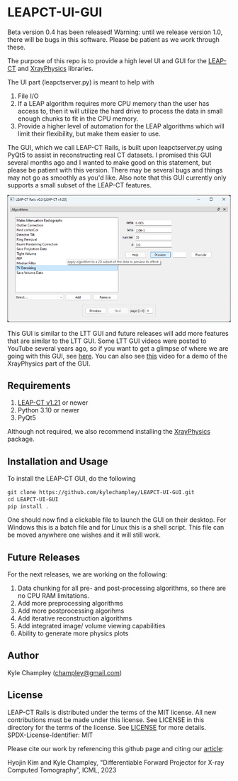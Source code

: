 # LEAPCT-UI-GUI
Beta version 0.4 has been released!  Warning: until we release version 1.0, there will be bugs in this software.  Please be patient as we work through these.

The purpose of this repo is to provide a high level UI and GUI for the [LEAP-CT](https://github.com/LLNL/LEAP/) and [XrayPhysics](https://github.com/kylechampley/XrayPhysics) libraries.

The UI part (leapctserver.py) is meant to help with
1) File I/O
2) If a LEAP algorithm requires more CPU memory than the user has access to, then it will utilize the hard drive to process the data in small enough chunks to fit in the CPU memory.
3) Provide a higher level of automation for the LEAP algorithms which will limit their flexibility, but make them easier to use.

The GUI, which we call LEAP-CT Rails, is built upon leapctserver.py using PyQt5 to assist in reconstructing real CT datasets.  I promised this GUI several months ago and I wanted to make good on this statement, but please be patient with this version.  There may be several bugs and things may not go as smoothly as you'd like.  Also note that this GUI currently only supports a small subset of the LEAP-CT features.

<p align="center">
  <img src=https://github.com/kylechampley/LEAPCT-UI-GUI/blob/main/screenshot.png>
</p>

This GUI is similar to the LTT GUI and future releases will add more features that are similar to the LTT GUI.  Some LTT GUI videos were posted to YouTube several years ago, so if you want to get a glimpse of where we are going with this GUI, see [here](https://www.youtube.com/watch?v=oVcFYh8oB4I).  You can also see [this](https://www.youtube.com/watch?v=VHt2kL85Ews) video for a demo of the XrayPhysics part of the GUI.


## Requirements
1) [LEAP-CT v1.21](https://github.com/LLNL/LEAP) or newer
2) Python 3.10 or newer
3) PyQt5

Although not required, we also recommend installing the [XrayPhysics](https://github.com/kylechampley/XrayPhysics) package.


## Installation and Usage
To install the LEAP-CT GUI, do the following

```
git clone https://github.com/kylechampley/LEAPCT-UI-GUI.git
cd LEAPCT-UI-GUI
pip install .
```

One should now find a clickable file to launch the GUI on their desktop.  For Windows this is a batch file and for Linux this is a shell script.  This file can be moved anywhere one wishes and it will still work.

## Future Releases

For the next releases, we are working on the following:
1) Data chunking for all pre- and post-processing algorithms, so there are no CPU RAM limitations.
2) Add more preprocessing algorithms
3) Add more postprocessing algorihms
4) Add iterative reconstruction algorithms
5) Add integrated image/ volume viewing capabilities
6) Ability to generate more physics plots


## Author
Kyle Champley (champley@gmail.com)


## License
LEAP-CT Rails is distributed under the terms of the MIT license. All new contributions must be made under this license. See LICENSE in this directory for the terms of the license.
See [LICENSE](LICENSE) for more details.  
SPDX-License-Identifier: MIT  

Please cite our work by referencing this github page and citing our [article](https://arxiv.org/abs/2307.05801):

Hyojin Kim and Kyle Champley, "Differentiable Forward Projector for X-ray Computed Tomography”, ICML, 2023
